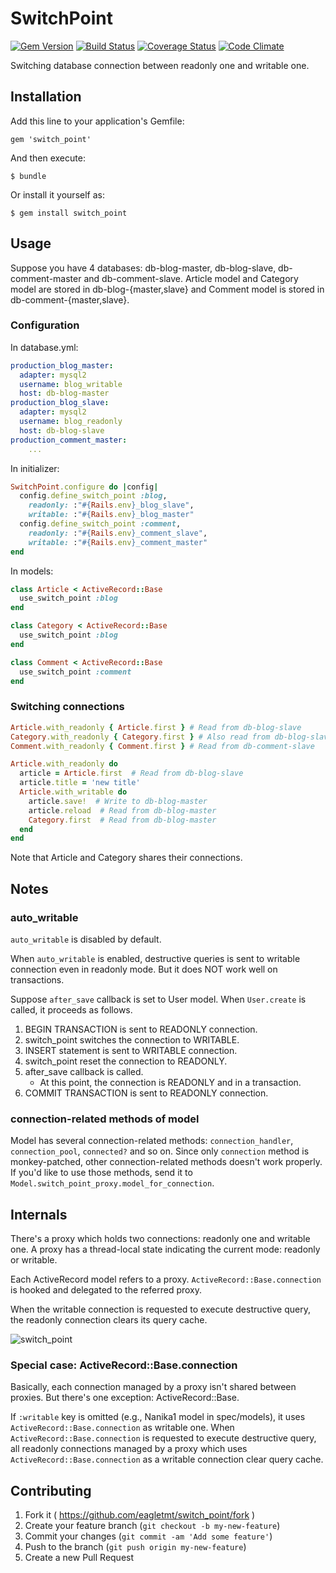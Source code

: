 # SwitchPoint
[![Gem Version](https://badge.fury.io/rb/switch_point.svg)](http://badge.fury.io/rb/switch_point)
[![Build Status](https://travis-ci.org/eagletmt/switch_point.svg?branch=master)](https://travis-ci.org/eagletmt/switch_point)
[![Coverage Status](https://img.shields.io/coveralls/eagletmt/switch_point.svg?branch=master)](https://coveralls.io/r/eagletmt/switch_point?branch=master)
[![Code Climate](https://codeclimate.com/github/eagletmt/switch_point/badges/gpa.svg)](https://codeclimate.com/github/eagletmt/switch_point)

Switching database connection between readonly one and writable one.

## Installation

Add this line to your application's Gemfile:

    gem 'switch_point'

And then execute:

    $ bundle

Or install it yourself as:

    $ gem install switch_point

## Usage
Suppose you have 4 databases: db-blog-master, db-blog-slave, db-comment-master and db-comment-slave.
Article model and Category model are stored in db-blog-{master,slave} and Comment model is stored in db-comment-{master,slave}.

### Configuration
In database.yml:

```yaml
production_blog_master:
  adapter: mysql2
  username: blog_writable
  host: db-blog-master
production_blog_slave:
  adapter: mysql2
  username: blog_readonly
  host: db-blog-slave
production_comment_master:
    ...
```

In initializer:

```ruby
SwitchPoint.configure do |config|
  config.define_switch_point :blog,
    readonly: :"#{Rails.env}_blog_slave",
    writable: :"#{Rails.env}_blog_master"
  config.define_switch_point :comment,
    readonly: :"#{Rails.env}_comment_slave",
    writable: :"#{Rails.env}_comment_master"
end
```

In models:

```ruby
class Article < ActiveRecord::Base
  use_switch_point :blog
end

class Category < ActiveRecord::Base
  use_switch_point :blog
end

class Comment < ActiveRecord::Base
  use_switch_point :comment
end
```

### Switching connections

```ruby
Article.with_readonly { Article.first } # Read from db-blog-slave
Category.with_readonly { Category.first } # Also read from db-blog-slave
Comment.with_readonly { Comment.first } # Read from db-comment-slave

Article.with_readonly do
  article = Article.first  # Read from db-blog-slave
  article.title = 'new title'
  Article.with_writable do
    article.save!  # Write to db-blog-master
    article.reload  # Read from db-blog-master
    Category.first  # Read from db-blog-master
  end
end
```

Note that Article and Category shares their connections.

## Notes

### auto_writable
`auto_writable` is disabled by default.

When `auto_writable` is enabled, destructive queries is sent to writable connection even in readonly mode.
But it does NOT work well on transactions.

Suppose `after_save` callback is set to User model. When `User.create` is called, it proceeds as follows.

1. BEGIN TRANSACTION is sent to READONLY connection.
2. switch_point switches the connection to WRITABLE.
3. INSERT statement is sent to WRITABLE connection.
4. switch_point reset the connection to READONLY.
5. after_save callback is called.
    - At this point, the connection is READONLY and in a transaction.
6. COMMIT TRANSACTION is sent to READONLY connection.

### connection-related methods of model
Model has several connection-related methods: `connection_handler`, `connection_pool`, `connected?` and so on.
Since only `connection` method is monkey-patched, other connection-related methods doesn't work properly.
If you'd like to use those methods, send it to `Model.switch_point_proxy.model_for_connection`.

## Internals
There's a proxy which holds two connections: readonly one and writable one.
A proxy has a thread-local state indicating the current mode: readonly or writable.

Each ActiveRecord model refers to a proxy.
`ActiveRecord::Base.connection` is hooked and delegated to the referred proxy.

When the writable connection is requested to execute destructive query, the readonly connection clears its query cache.

![switch_point](https://gyazo.wanko.cc/switch_point.svg)

### Special case: ActiveRecord::Base.connection
Basically, each connection managed by a proxy isn't shared between proxies.
But there's one exception: ActiveRecord::Base.

If `:writable` key is omitted (e.g., Nanika1 model in spec/models), it uses `ActiveRecord::Base.connection` as writable one.
When `ActiveRecord::Base.connection` is requested to execute destructive query, all readonly connections managed by a proxy which uses `ActiveRecord::Base.connection` as a writable connection clear query cache.

## Contributing

1. Fork it ( https://github.com/eagletmt/switch_point/fork )
2. Create your feature branch (`git checkout -b my-new-feature`)
3. Commit your changes (`git commit -am 'Add some feature'`)
4. Push to the branch (`git push origin my-new-feature`)
5. Create a new Pull Request
